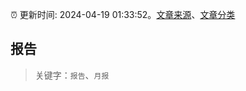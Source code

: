 :alarm_clock: 更新时间: 2024-04-19 01:33:52。[文章来源](/README.md)、[文章分类](/TAGS.md)

## 报告


> 关键字：`报告`、`月报`



